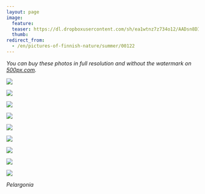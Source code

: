 ```yaml
---
layout: page
image:
  feature:
  teaser: https://dl.dropboxusercontent.com/sh/ea1wtnz7z734o12/AADsn8DIxclGjRoX3EM8UVw3a/luontokuvat/kes%C3%A4/9/DS36536-245px.jpg
  thumb:
redirect_from:
  - /en/pictures-of-finnish-nature/summer/00122
---
```


*You can buy these photos in full resolution and without the watermark on [500px.com](https://500px.com/minimuutticom/galleries/flowers).*

[![](https://dl.dropboxusercontent.com/sh/ea1wtnz7z734o12/AAAkosNifH3HG-5UF3sqQs5ta/luontokuvat/kes%C3%A4/7/DS36603-800px.jpg)](https://dl.dropboxusercontent.com/sh/ea1wtnz7z734o12/AACptsnvqCbPPMB454Z0XTV2a/luontokuvat/kes%C3%A4/7/DS36603.jpg)

[![](https://dl.dropboxusercontent.com/sh/ea1wtnz7z734o12/AABYZP0T5rjAMEOZMyXdgqzxa/luontokuvat/kes%C3%A4/9/DS36555-800px.jpg)](https://dl.dropboxusercontent.com/sh/ea1wtnz7z734o12/AABDKiEI0ZxTHf-sy2pGEH9ka/luontokuvat/kes%C3%A4/9/DS36555.jpg)

[![](https://dl.dropboxusercontent.com/sh/ea1wtnz7z734o12/AAAW67DINohGMpyJAFUF_QyJa/luontokuvat/kes%C3%A4/9/DS36565-800px.jpg)](https://dl.dropboxusercontent.com/sh/ea1wtnz7z734o12/AABHiQZXQFutq_YBqhL8SOy2a/luontokuvat/kes%C3%A4/9/DS36565.jpg)

[![](https://dl.dropboxusercontent.com/sh/ea1wtnz7z734o12/AAD7zX7KVFWLLjEGNEfYe51Ca/luontokuvat/kes%C3%A4/9/DS36571-800px.jpg)](https://dl.dropboxusercontent.com/sh/ea1wtnz7z734o12/AAB-epM9LE6Z4Wk1ZS4iayJWa/luontokuvat/kes%C3%A4/9/DS36571.jpg)

[![](https://dl.dropboxusercontent.com/sh/ea1wtnz7z734o12/AAA3gGWvyqVW7GPZQN2rv6_na/luontokuvat/kes%C3%A4/9/DS36618-800px.jpg)](https://dl.dropboxusercontent.com/sh/ea1wtnz7z734o12/AAASHA-KeVW63J-OgGJISQGNa/luontokuvat/kes%C3%A4/9/DS36618.jpg)

[![](https://dl.dropboxusercontent.com/sh/ea1wtnz7z734o12/AABG5LAkHUkBbU6tP9Uvfz5Da/luontokuvat/kes%C3%A4/9/DS36531-800px.jpg)](https://dl.dropboxusercontent.com/sh/ea1wtnz7z734o12/AAB1BDHpFhdsLPcuNLQLDhnqa/luontokuvat/kes%C3%A4/9/DS36531.jpg)

[![](https://dl.dropboxusercontent.com/sh/ea1wtnz7z734o12/AAD1lLRSyqiJy130UkLXyJZ0a/luontokuvat/kes%C3%A4/9/DS36532-800px.jpg)](https://dl.dropboxusercontent.com/sh/ea1wtnz7z734o12/AAA1hTzPjbqe_DI-GooA5R3-a/luontokuvat/kes%C3%A4/9/DS36532.jpg)

[![](https://dl.dropboxusercontent.com/sh/ea1wtnz7z734o12/AADwq7wdl8xph_NW-2M9M_Hha/luontokuvat/kes%C3%A4/9/DS36533-800px.jpg)](https://dl.dropboxusercontent.com/sh/ea1wtnz7z734o12/AAAebu0J7MJnl3C2lrKgT8Sca/luontokuvat/kes%C3%A4/9/DS36533.jpg)

[![](https://dl.dropboxusercontent.com/sh/ea1wtnz7z734o12/AAAHixboXJ5erN40Ucc8sF5Ua/luontokuvat/kes%C3%A4/9/DS36536-800px.jpg)](https://dl.dropboxusercontent.com/sh/ea1wtnz7z734o12/AAB6DpxMirQzgIDe6H2GqED4a/luontokuvat/kes%C3%A4/9/DS36536.jpg)

*Pelargonia*
